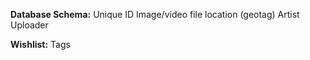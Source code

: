 **Database Schema:**
Unique ID
Image/video file
location (geotag)
Artist
Uploader

**Wishlist:**
Tags